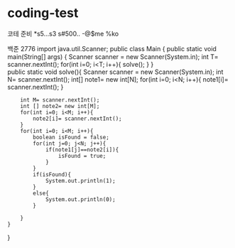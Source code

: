 # coding-test
코테 준비
*s5...s3 s#500.. -@$me %ko


백준 2776
import java.util.Scanner;
public class Main
{
	public static void main(String[] args) {
		Scanner scanner = new Scanner(System.in);
		int T= scanner.nextInt();
		for(int i=0; i<T; i++){
		    solve();
		}
	}	
	public static void solve(){
	    Scanner scanner = new Scanner(System.in);
	    int N= scanner.nextInt();
	    int[] note1= new int[N];
	    for(int i=0; i<N; i++){
	        note1[i]= scanner.nextInt();
	    }
	    
	    int M= scanner.nextInt();
	    int [] note2= new int[M];
	    for(int i=0; i<M; i++){
	        note2[i]= scanner.nextInt();
	    }
	    for(int i=0; i<M; i++){
	        boolean isFound = false;
	        for(int j=0; j<N; j++){
	            if(note1[j]==note2[i]){
	                isFound = true;
	            }
	        }
	        if(isFound){
	            System.out.println(1);
	        }
	        else{
	            System.out.println(0);
	        }
	    
	    }
	}
	
}

